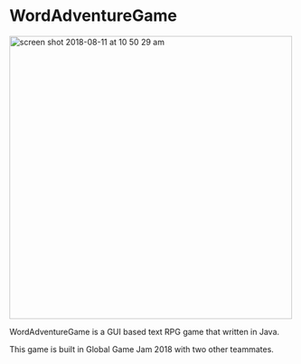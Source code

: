 # WordAdventureGame

<img width="500" alt="screen shot 2018-08-11 at 10 50 29 am" src="https://user-images.githubusercontent.com/23665164/43994603-993e0d4e-9d54-11e8-8825-618fa1d046ca.png">

WordAdventureGame is a GUI based text RPG game that written in Java.

This game is built in Global Game Jam 2018 with two other teammates.
